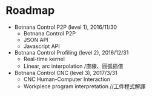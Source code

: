 # Roadmap

* Botnana Control P2P (level 1), 2016/11/30
    * Botnana Control P2P
    * JSON API
    * Javascript API
* Botnana Control Profiling (level 2), 2016/12/31
    * Real-time kernel
    * Linear, arc interpolation /直線、圓弧插值
* Botnana Control CNC (level 3), 2017/3/31
    * CNC Human-Computer Interaction
    * Workpiece program interpretation //工件程式解譯